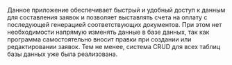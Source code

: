 Данное приложение обеспечивает быстрый и удобный доступ к данным для составления заявок и позволяет выставлять счета на оплату 
с последующей генерацией соответствующих документов. При этом нет необходимости напрямую изменять данные в базе
данных, так как программа самостоятельно вносит правки при создании или редактировании заявок. Тем не менее, система CRUD для 
всех таблиц базы данных уже была реализована.
